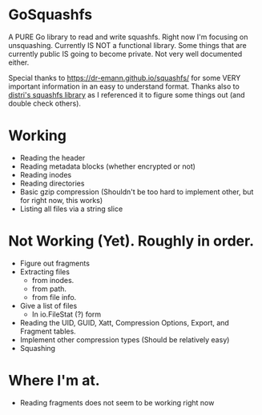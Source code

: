 # GoSquashfs

A PURE Go library to read and write squashfs. Right now I'm focusing on unsquashing.
Currently IS NOT a functional library. Some things that are currently public IS going to become private. Not very well documented either.

Special thanks to https://dr-emann.github.io/squashfs/ for some VERY important information in an easy to understand format.
Thanks also to [distri's squashfs library](https://github.com/distr1/distri/tree/master/internal/squashfs) as I referenced it to figure some things out (and double check others).

# Working

* Reading the header
* Reading metadata blocks (whether encrypted or not)
* Reading inodes
* Reading directories
* Basic gzip compression (Shouldn't be too hard to implement other, but for right now, this works)
* Listing all files via a string slice

# Not Working (Yet). Roughly in order.

* Figure out fragments
* Extracting files
    * from inodes.
    * from path.
    * from file info.
* Give a list of files
    * In io.FileStat (?) form
* Reading the UID, GUID, Xatt, Compression Options, Export, and Fragment tables.
* Implement other compression types (Should be relatively easy)
* Squashing

# Where I'm at.

* Reading fragments does not seem to be working right now